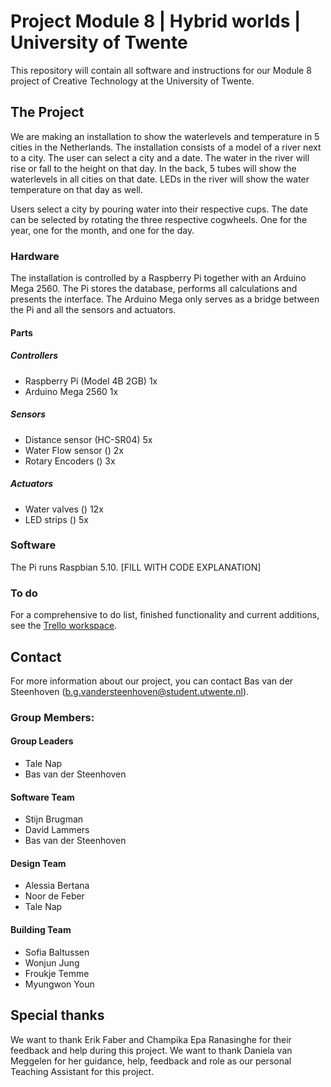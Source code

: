 
# Project Module 8 | Hybrid worlds | University of Twente
This repository will contain all software and instructions for our Module 8 project of Creative Technology at the University of Twente.



## The Project
We are making an installation to show the waterlevels and temperature in 5 cities in the Netherlands.
The installation consists of a model of a river next to a city. The user can select a city and a date. The water in the river will rise or fall to the height on that day. In the back, 5 tubes will show the waterlevels in all cities on that date.
LEDs in the river will show the water temperature on that day as well.

Users select a city by pouring water into their respective cups.
The date can be selected by rotating the three respective cogwheels. One for the year, one for the month, and one for the day.

### Hardware
The installation is controlled by a Raspberry Pi together with an Arduino Mega 2560.
The Pi stores the database, performs all calculations and presents the interface. The Arduino Mega only serves as a bridge between the Pi and all the sensors and actuators.
#### Parts
##### Controllers
- Raspberry Pi (Model 4B 2GB) 1x
- Arduino Mega 2560 1x
##### Sensors
 - Distance sensor (HC-SR04) 5x
 - Water Flow sensor () 2x
 - Rotary Encoders () 3x
##### Actuators
- Water valves () 12x
- LED strips () 5x

### Software
The Pi runs Raspbian 5.10.
[FILL WITH CODE EXPLANATION]

### To do
For a comprehensive to do list, finished functionality and current additions, see the [Trello workspace](https://trello.com/b/8ndzsZBY/software).


## Contact
For more information about our project, you can contact Bas van der Steenhoven ([b.g.vandersteenhoven@student.utwente.nl](mailto:b.g.vandersteenhoven@student.utwente.nl)).

### Group Members:
#### Group Leaders
- Tale Nap
- Bas van der Steenhoven

#### Software Team
 - Stijn Brugman
 - David Lammers
 - Bas van der Steenhoven

#### Design Team
 - Alessia Bertana
 - Noor de Feber
 - Tale Nap

#### Building Team
 - Sofia Baltussen
 - Wonjun Jung
 - Froukje Temme
 - Myungwon Youn


## Special thanks
We want to thank Erik Faber and Champika Epa Ranasinghe for their feedback and help during this project. We want to thank Daniela van Meggelen for her guidance, help, feedback and role as our personal Teaching Assistant for this project.

